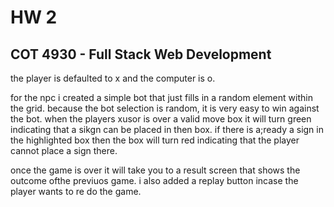 # HW 2
## COT 4930 - Full Stack Web Development

the player is defaulted to x and the computer is o. 

for the npc i created a simple bot that just fills in a random element within the grid.
because the bot selection is random, it is very easy to win against the bot. 
when the players xusor is over a valid move box it will turn green indicating that a sikgn can be placed in then box.
if there is a;ready a sign in the highlighted box then the box will turn red indicating that the player cannot place a sign there.

once the game is over it will take you to a result screen that shows the outcome ofthe previuos game. i also added a replay button incase the player wants to re do the game.
